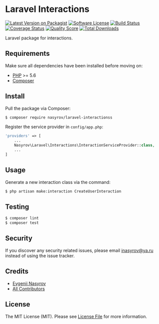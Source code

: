 # Laravel Interactions

[![Latest Version on Packagist][ico-version]][link-packagist]
[![Software License][ico-license]](LICENSE.md)
[![Build Status][ico-travis]][link-travis]
[![Coverage Status][ico-scrutinizer]][link-scrutinizer]
[![Quality Score][ico-code-quality]][link-code-quality]
[![Total Downloads][ico-downloads]][link-downloads]

Laravel package for interactions.

## Requirements

Make sure all dependencies have been installed before moving on:

* [PHP](http://php.net/manual/en/install.php) >= 5.6
* [Composer](https://getcomposer.org/download/)

## Install

Pull the package via Composer:

``` bash
$ composer require nasyrov/laravel-interactionss
```

Register the service provider in `config/app.php`:

``` php
'providers' => [
    ...
    Nasyrov\Laravel\Interactions\InteractionServiceProvider::class,
    ...
]
```

## Usage

Generate a new interaction class via the command:

``` bash
$ php artisan make:interaction CreateUserInteraction
```

## Testing

``` bash
$ composer lint
$ composer test
```

## Security

If you discover any security related issues, please email inasyrov@ya.ru instead of using the issue tracker.

## Credits

- [Evgenii Nasyrov][link-author]
- [All Contributors][link-contributors]

## License

The MIT License (MIT). Please see [License File](LICENSE.md) for more information.

[ico-version]: https://img.shields.io/packagist/v/nasyrov/laravel-interactions.svg?style=flat-square
[ico-license]: https://img.shields.io/badge/license-MIT-brightgreen.svg?style=flat-square
[ico-travis]: https://img.shields.io/travis/nasyrov/laravel-interactions/master.svg?style=flat-square
[ico-scrutinizer]: https://img.shields.io/scrutinizer/coverage/g/nasyrov/laravel-interactions.svg?style=flat-square
[ico-code-quality]: https://img.shields.io/scrutinizer/g/nasyrov/laravel-interactions.svg?style=flat-square
[ico-downloads]: https://img.shields.io/packagist/dt/nasyrov/laravel-interactions.svg?style=flat-square

[link-packagist]: https://packagist.org/packages/nasyrov/laravel-interactions
[link-travis]: https://travis-ci.org/nasyrov/laravel-interactions
[link-scrutinizer]: https://scrutinizer-ci.com/g/nasyrov/laravel-interactions/code-structure
[link-code-quality]: https://scrutinizer-ci.com/g/nasyrov/laravel-interactions
[link-downloads]: https://packagist.org/packages/nasyrov/laravel-interactions
[link-author]: https://github.com/nasyrov
[link-contributors]: ../../contributors
